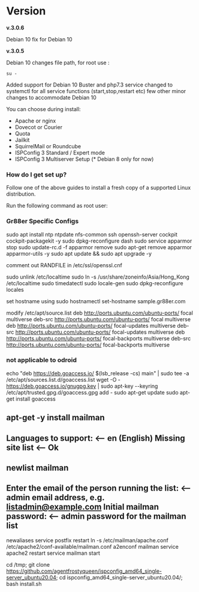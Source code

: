 # Version #
<b>v.3.0.6</b>

Debian 10 fix for Debian 10

<b>v.3.0.5</b>

Debian 10 changes file path, for root use :

	su -
	
Added support for Debian 10 Buster and php7.3
	service changed to systemctl for all service functions (start,stop,restart etc)
	few other minor changes to accommodate Debian 10

You can choose during install:
- Apache or nginx
- Dovecot or Courier
- Quota
- Jailkit
- SquirrelMail or Roundcube
- ISPConfig 3 Standard / Expert mode
- ISPConfig 3 Multiserver Setup (* Debian 8 only for now)

### How do I get set up? ###

Follow one of the above guides to install a fresh copy of a supported Linux distribution.

Run the following command as root user:

### Gr88er Specific Configs ###

sudo apt install ntp ntpdate nfs-common ssh openssh-server cockpit cockpit-packagekit -y
sudo dpkg-reconfigure dash
sudo service apparmor stop
sudo update-rc.d -f apparmor remove 
sudo apt-get remove apparmor apparmor-utils -y
sudo apt update && sudo apt upgrade -y

comment out RANDFILE in /etc/ssl/openssl.cnf

sudo unlink /etc/localtime
sudo ln -s /usr/share/zoneinfo/Asia/Hong_Kong /etc/localtime
sudo timedatectl
sudo locale-gen
sudo dpkg-reconfigure locales

set hostname using
sudo hostnamectl set-hostname sample.gr88er.com

modify /etc/apt/source.list
deb http://ports.ubuntu.com/ubuntu-ports/ focal multiverse
deb-src http://ports.ubuntu.com/ubuntu-ports/ focal multiverse
deb http://ports.ubuntu.com/ubuntu-ports/ focal-updates multiverse
deb-src http://ports.ubuntu.com/ubuntu-ports/ focal-updates multiverse
deb http://ports.ubuntu.com/ubuntu-ports/ focal-backports multiverse
deb-src http://ports.ubuntu.com/ubuntu-ports/ focal-backports multiverse

### not applicable to odroid ##
echo "deb https://deb.goaccess.io/ $(lsb_release -cs) main" | sudo tee -a /etc/apt/sources.list.d/goaccess.list
wget -O - https://deb.goaccess.io/gnugpg.key | sudo apt-key --keyring /etc/apt/trusted.gpg.d/goaccess.gpg add -
sudo apt-get update
sudo apt-get install goaccess


apt-get -y install mailman
------------------------------------------------------------------------------------------------------------------------------------------------
Languages to support: <-- en (English)
Missing site list <-- Ok
------------------------------------------------------------------------------------------------------------------------------------------------

newlist mailman
------------------------------------------------------------------------------------------------------------------------------------------------
Enter the email of the person running the list: <-- admin email address, e.g. listadmin@example.com
Initial mailman password: <-- admin password for the mailman list
------------------------------------------------------------------------------------------------------------------------------------------------

newaliases
service postfix restart
ln -s /etc/mailman/apache.conf /etc/apache2/conf-available/mailman.conf
a2enconf mailman
service apache2 restart
service mailman start

cd /tmp; git clone https://github.com/agentfrostyqueen/ispconfig_amd64_single-server_ubuntu20.04; cd ispconfig_amd64_single-server_ubuntu20.04/; bash install.sh
